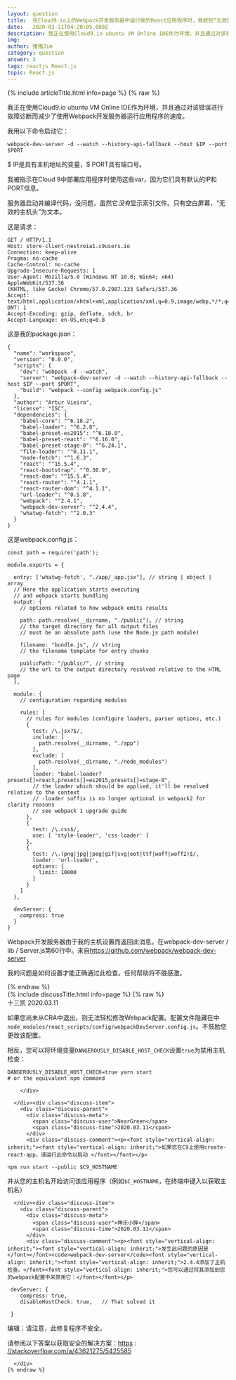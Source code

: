 ```yaml
---
layout: question
title:  在Cloud9.io上的Webpack开发服务器中运行我的React应用程序时，我收到“无效的主机标头”消息
date:   2020-03-11T04:20:05.000Z
description: 我正在使用Cloud9.io ubuntu VM Online IDE作为环境，并且通过对该错误进行故障诊断而减少了使用Webpack开发服务器运行应用程...
img: 
author: 猪猪Jim
category: question
answer: 3
tags: reactjs React.js
topic: React.js
---
```

<div class="article-root">
  <div class="article">
    {% include articleTitle.html info=page %}
    {% raw %}
    <div class="article-content"><p><font style="vertical-align: inherit;"><font style="vertical-align: inherit;">我正在使用Cloud9.io ubuntu VM Online IDE作为环境，并且通过对该错误进行故障诊断而减少了使用Webpack开发服务器运行应用程序的速度。 </font></font></p>

<p><font style="vertical-align: inherit;"><font style="vertical-align: inherit;">我用以下命令启动它：</font></font></p>

<pre><code>webpack-dev-server -d --watch --history-api-fallback --host $IP --port $PORT
</code></pre>

<p><font style="vertical-align: inherit;"><font style="vertical-align: inherit;">$ IP是具有主机地址的变量，$ PORT具有端口号。</font></font></p>

<p><font style="vertical-align: inherit;"><font style="vertical-align: inherit;">我被指示在Cloud 9中部署应用程序时使用这些var，因为它们具有默认的IP和PORT信息。</font></font></p>

<p><font style="vertical-align: inherit;"><font style="vertical-align: inherit;">服务器启动并编译代码，没问题，虽然它</font></font><em><font style="vertical-align: inherit;"><font style="vertical-align: inherit;">没有</font></font></em><font style="vertical-align: inherit;"><font style="vertical-align: inherit;">显示索引文件。</font><font style="vertical-align: inherit;">只有空白屏幕，“无效的主机头”为文本。</font></font></p>

<p><font style="vertical-align: inherit;"><font style="vertical-align: inherit;">这是请求：</font></font></p>

<pre><code>GET / HTTP/1.1<font></font>
Host: store-client-nestroia1.c9users.io<font></font>
Connection: keep-alive<font></font>
Pragma: no-cache<font></font>
Cache-Control: no-cache<font></font>
Upgrade-Insecure-Requests: 1<font></font>
User-Agent: Mozilla/5.0 (Windows NT 10.0; Win64; x64) AppleWebKit/537.36 <font></font>
(KHTML, like Gecko) Chrome/57.0.2987.133 Safari/537.36<font></font>
Accept: <font></font>
text/html,application/xhtml+xml,application/xml;q=0.9,image/webp,*/*;q=0.8<font></font>
DNT: 1<font></font>
Accept-Encoding: gzip, deflate, sdch, br<font></font>
Accept-Language: en-US,en;q=0.8<font></font>
</code></pre>

<p><font style="vertical-align: inherit;"><font style="vertical-align: inherit;">这是我的package.json：</font></font></p>

<pre><code>{<font></font>
  "name": "workspace",<font></font>
  "version": "0.0.0",<font></font>
  "scripts": {<font></font>
    "dev": "webpack -d --watch",<font></font>
    "server": "webpack-dev-server -d --watch --history-api-fallback --host $IP --port $PORT",<font></font>
    "build": "webpack --config webpack.config.js"<font></font>
  },<font></font>
  "author": "Artur Vieira",<font></font>
  "license": "ISC",<font></font>
  "dependencies": {<font></font>
    "babel-core": "^6.18.2",<font></font>
    "babel-loader": "^6.2.8",<font></font>
    "babel-preset-es2015": "^6.18.0",<font></font>
    "babel-preset-react": "^6.16.0",<font></font>
    "babel-preset-stage-0": "^6.24.1",<font></font>
    "file-loader": "^0.11.1",<font></font>
    "node-fetch": "^1.6.3",<font></font>
    "react": "^15.5.4",<font></font>
    "react-bootstrap": "^0.30.9",<font></font>
    "react-dom": "^15.5.4",<font></font>
    "react-router": "^4.1.1",<font></font>
    "react-router-dom": "^4.1.1",<font></font>
    "url-loader": "^0.5.8",<font></font>
    "webpack": "^2.4.1",<font></font>
    "webpack-dev-server": "^2.4.4",<font></font>
    "whatwg-fetch": "^2.0.3"<font></font>
  }<font></font>
}<font></font>
</code></pre>

<p><font style="vertical-align: inherit;"><font style="vertical-align: inherit;">这是webpack.config.js：</font></font></p>

<pre><code>const path = require('path');<font></font>
<font></font>
module.exports = {<font></font>
<font></font>
  entry: ['whatwg-fetch', "./app/_app.jsx"], // string | object | array<font></font>
  // Here the application starts executing<font></font>
  // and webpack starts bundling<font></font>
  output: {<font></font>
    // options related to how webpack emits results<font></font>
<font></font>
    path: path.resolve(__dirname, "./public"), // string<font></font>
    // the target directory for all output files<font></font>
    // must be an absolute path (use the Node.js path module)<font></font>
<font></font>
    filename: "bundle.js", // string<font></font>
    // the filename template for entry chunks<font></font>
<font></font>
    publicPath: "/public/", // string<font></font>
    // the url to the output directory resolved relative to the HTML page<font></font>
  },<font></font>
<font></font>
  module: {<font></font>
    // configuration regarding modules<font></font>
<font></font>
    rules: [<font></font>
      // rules for modules (configure loaders, parser options, etc.)<font></font>
      {<font></font>
        test: /\.jsx?$/,<font></font>
        include: [<font></font>
          path.resolve(__dirname, "./app")<font></font>
        ],<font></font>
        exclude: [<font></font>
          path.resolve(__dirname, "./node_modules")<font></font>
        ],<font></font>
        loader: "babel-loader?presets[]=react,presets[]=es2015,presets[]=stage-0",<font></font>
        // the loader which should be applied, it'll be resolved relative to the context<font></font>
        // -loader suffix is no longer optional in webpack2 for clarity reasons<font></font>
        // see webpack 1 upgrade guide<font></font>
      },<font></font>
      {<font></font>
        test: /\.css$/,<font></font>
        use: [ 'style-loader', 'css-loader' ]<font></font>
      },<font></font>
      {<font></font>
        test: /\.(png|jpg|jpeg|gif|svg|eot|ttf|woff|woff2)$/,<font></font>
        loader: 'url-loader',<font></font>
        options: {<font></font>
          limit: 10000<font></font>
        }<font></font>
      }<font></font>
    ]<font></font>
  },<font></font>
<font></font>
  devServer: {<font></font>
    compress: true<font></font>
  }<font></font>
}<font></font>
</code></pre>

<p><font style="vertical-align: inherit;"><font style="vertical-align: inherit;">Webpack开发服务器由于我的主机设置而返回此消息。</font><font style="vertical-align: inherit;">在webpack-dev-server / lib / Server.js第60行中。来自</font></font><a href="https://github.com/webpack/webpack-dev-server" rel="noreferrer"><font style="vertical-align: inherit;"><font style="vertical-align: inherit;">https://github.com/webpack/webpack-dev-server</font></font></a></p>

<p><font style="vertical-align: inherit;"><font style="vertical-align: inherit;">我的问题是如何设置才能正确通过此检查。</font><font style="vertical-align: inherit;">任何帮助将不胜感激。</font></font></p></div>
    {% endraw %}
  </div>

  <div class="discuss-wrapper">
    {% include discussTitle.html info=page %}
    {% raw %}
    <div class="discuss-item">
        <div class="discuss-parent">
          <div class="discuss-meta">
            <span class="discuss-user">十三凯</span>
            <span class="discuss-time">2020.03.11</span>
          </div>
          <div class="discuss-comment"><p><font style="vertical-align: inherit;"><font style="vertical-align: inherit;">如果您尚未从CRA中退出，则无法轻松修改Webpack配置。</font><font style="vertical-align: inherit;">配置文件隐藏在中</font></font><code>node_modules/react_scripts/config/webpackDevServer.config.js</code><font style="vertical-align: inherit;"><font style="vertical-align: inherit;">。</font><font style="vertical-align: inherit;">不鼓励您更改该配置。</font></font></p>

<p><font style="vertical-align: inherit;"><font style="vertical-align: inherit;">相反，您可以将环境变量</font></font><code>DANGEROUSLY_DISABLE_HOST_CHECK</code><font style="vertical-align: inherit;"><font style="vertical-align: inherit;">设置</font></font><code>true</code><font style="vertical-align: inherit;"><font style="vertical-align: inherit;">为禁用主机检查：</font></font></p>

<pre class="lang-none prettyprint-override"><code>DANGEROUSLY_DISABLE_HOST_CHECK=true yarn start  <font></font>
# or the equivalent npm command<font></font>
</code></pre></div>
        </div>
        
      </div><div class="discuss-item">
        <div class="discuss-parent">
          <div class="discuss-meta">
            <span class="discuss-user">NearGreen</span>
            <span class="discuss-time">2020.03.11</span>
          </div>
          <div class="discuss-comment"><p><font style="vertical-align: inherit;"><font style="vertical-align: inherit;">如果您在C9上使用create-react-app，请运行此命令以启动 </font></font></p>

<pre><code>npm run start --public $C9_HOSTNAME
</code></pre>

<p><font style="vertical-align: inherit;"><font style="vertical-align: inherit;">并从您的主机名开始访问该应用程序（例如</font></font><code>$C_HOSTNAME</code><font style="vertical-align: inherit;"><font style="vertical-align: inherit;">，在终端中</font><font style="vertical-align: inherit;">键入</font><font style="vertical-align: inherit;">以获取主机名）</font></font></p></div>
        </div>
        
      </div><div class="discuss-item">
        <div class="discuss-parent">
          <div class="discuss-meta">
            <span class="discuss-user">神乐小胖</span>
            <span class="discuss-time">2020.03.11</span>
          </div>
          <div class="discuss-comment"><p><font style="vertical-align: inherit;"><font style="vertical-align: inherit;">发生此问题的原因是</font></font><code>webpack-dev-server</code><font style="vertical-align: inherit;"><font style="vertical-align: inherit;">2.4.4添加了主机检查。</font><font style="vertical-align: inherit;">您可以通过将其添加到您的webpack配置中来禁用它：</font></font></p>

<pre><code> devServer: {<font></font>
    compress: true,<font></font>
    disableHostCheck: true,   // That solved it<font></font>
<font></font>
 }      <font></font>
</code></pre>

<p><font style="vertical-align: inherit;"><font style="vertical-align: inherit;">编辑：请注意，此修复程序不安全。</font></font></p>

<p><font style="vertical-align: inherit;"><font style="vertical-align: inherit;">请参阅以下答案以获取安全的解决方案：</font><a href="https://stackoverflow.com/a/43621275/5425585"><font style="vertical-align: inherit;">https</font></a><font style="vertical-align: inherit;"> :
 </font></font><a href="https://stackoverflow.com/a/43621275/5425585"><font style="vertical-align: inherit;"><font style="vertical-align: inherit;">//stackoverflow.com/a/43621275/5425585</font></font></a></p></div>
        </div>
        
      </div>
    {% endraw %}
  </div>
<div>
